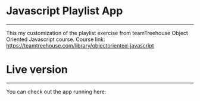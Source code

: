 # Javascript Playlist App
---
This my customization of the playlist exercise from teamTreehouse Object Oriented Javascript course.
Course link: https://teamtreehouse.com/library/objectoriented-javascript

# Live version
---
You can check out the app running here: 

